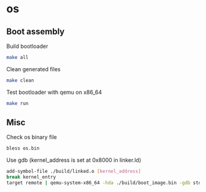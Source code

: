 # os

## Boot assembly

Build bootloader

```bash
make all
```

Clean generated files

```bash
make clean
```

Test bootloader with qemu on x86_64

```bash
make run
```

## Misc

Check os binary file

```bash
bless os.bin
```

Use gdb (kernel_address is set at 0x8000 in linker.ld)

```bash
add-symbol-file ./build/linked.o [kernel_address]
break kernel_entry
target remote | qemu-system-x86_64 -hda ./build/boot_image.bin -gdb stdio -S
```
